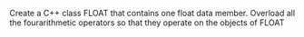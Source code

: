Create a C++ class FLOAT that contains one float data member.  Overload all the fourarithmetic operators so that they operate on the objects of FLOAT
